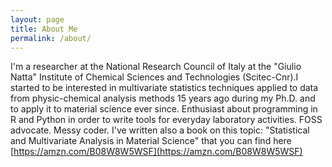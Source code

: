 ```yaml
---
layout: page
title: About Me
permalink: /about/
---
```


I'm a researcher at the National Research Council of Italy at the "Giulio Natta" Institute of Chemical Sciences and Technologies (Scitec-Cnr).I started to be interested in multivariate statistics techniques applied to data from physic-chemical analysis methods 15 years ago during my  Ph.D. and to apply it to material science ever since. Enthusiast about programming in R and Python in order to write tools for everyday laboratory activities. FOSS advocate. Messy coder. I've written also a book on this topic: "Statistical and Multivariate Analysis in Material Science" that you can find here [https://amzn.com/B08W8W5WSF](https://amzn.com/B08W8W5WSF)




